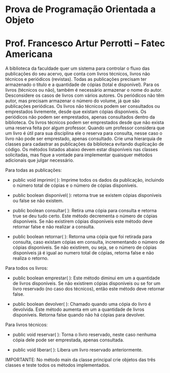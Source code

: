 # Prova de Programação Orientada a Objeto 
# Prof. Francesco Artur Perrotti – Fatec Americana

A biblioteca da faculdade quer um sistema para controlar o fluxo das publicações do seu acervo, que conta com livros técnicos, livros não técnicos e periódicos (revistas). Todas as publicações precisam ter armazenado o título e a quantidade de cópias (total e disponível). Para os livros (técnicos ou não), também é necessário armazenar o nome do autor. Desconsidere os casos de livros com vários autores. Os periódicos não têm autor, mas precisam armazenar o número do volume, já que são publicações periódicas. Os livros não técnicos podem ser consultados ou emprestados livremente, desde que existam cópias disponíveis. Os periódicos não podem ser emprestados, apenas consultados dentro da biblioteca. Os livros técnicos podem ser emprestados desde que não exista uma reserva feita por algum professor. Quando um professor considera que um livro é útil para sua disciplina ele o reserva para consulta, nesse caso o livro não pode ser emprestado, apenas consultado. 
Crie uma hierarquia de classes para cadastrar as publicações da biblioteca evitando duplicação de código. Os métodos listados abaixo devem estar disponíveis nas classes solicitadas, mas fique a vontade para implementar quaisquer métodos adicionais que julgar necessário.

Para todas as publicações: 
- public void imprimir( ): Imprime todos os dados da publicação, incluindo o número total de cópias e o número de cópias disponíveis.
  
- public boolean disponível( ): retorna true se existem cópias disponíveis ou false se não existem.
  
- public boolean consultar( ): Retira uma cópia para consulta e retorna true se deu tudo certo. Este método decrementa o número de cópias disponíveis. Se não existirem cópias disponíveis este método deve retornar false e não realizar a consulta.
  
- public boolean retornar( ): Retorna uma cópia que foi retirada para consulta, caso existam cópias em consulta, incrementando o número de cópias disponíveis. Se não existirem, ou seja, se o número de cópias disponíveis já é igual ao numero total de cópias, retorna false e não realiza o retorno.
  
Para todos os livros: 
- public boolean emprestar( ): Este método diminui em um a quantidade de livros disponíveis. Se não existirem cópias disponíveis ou se for um livro reservado (no caso dos técnicos), então este método deve retornar false.
  
- public boolean devolver( ): Chamado quando uma cópia do livro é devolvida. Este método aumenta em um a quantidade de livros disponíveis. Retorna false quando não há cópias para devolver.

Para livros técnicos: 
- public void reservar( ): Torna o livro reservado, neste caso nenhuma cópia dele pode ser emprestada, apenas consultada.
  
- public void liberar( ): Libera um livro reservado anteriormente. 


IMPORTANTE: No método main da classe principal crie objetos das três classes e teste todos os métodos implementados.

